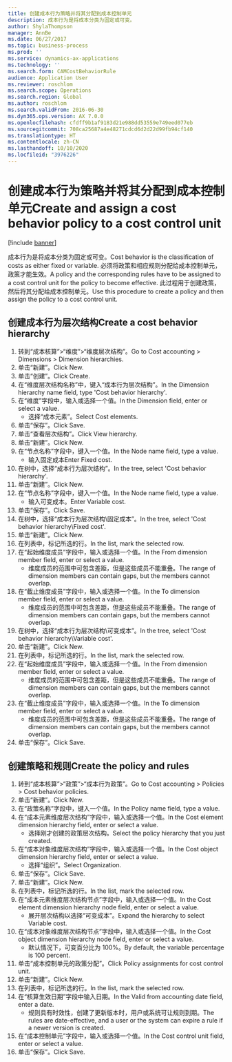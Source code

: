 ```yaml
---
title: 创建成本行为策略并将其分配到成本控制单元
description: 成本行为是将成本分类为固定或可变。
author: ShylaThompson
manager: AnnBe
ms.date: 06/27/2017
ms.topic: business-process
ms.prod: ''
ms.service: dynamics-ax-applications
ms.technology: ''
ms.search.form: CAMCostBehaviorRule
audience: Application User
ms.reviewer: roschlom
ms.search.scope: Operations
ms.search.region: Global
ms.author: roschlom
ms.search.validFrom: 2016-06-30
ms.dyn365.ops.version: AX 7.0.0
ms.openlocfilehash: cfdff9b1af9183d21e988dd53559e749eed077eb
ms.sourcegitcommit: 708ca25687a4e48271cdcd6d2d22d99fb94cf140
ms.translationtype: HT
ms.contentlocale: zh-CN
ms.lasthandoff: 10/10/2020
ms.locfileid: "3976226"
---
```

# <a name="create-and-assign-a-cost-behavior-policy-to-a-cost-control-unit"></a><span data-ttu-id="63974-103">创建成本行为策略并将其分配到成本控制单元</span><span class="sxs-lookup"><span data-stu-id="63974-103">Create and assign a cost behavior policy to a cost control unit</span></span>

[!include [banner](../../includes/banner.md)]

<span data-ttu-id="63974-104">成本行为是将成本分类为固定或可变。</span><span class="sxs-lookup"><span data-stu-id="63974-104">Cost behavior is the classification of costs as either fixed or variable.</span></span> <span data-ttu-id="63974-105">必须将政策和相应规则分配给成本控制单元，政策才能生效。</span><span class="sxs-lookup"><span data-stu-id="63974-105">A policy and the corresponding rules have to be assigned to a cost control unit for the policy to become effective.</span></span> <span data-ttu-id="63974-106">此过程用于创建政策，然后将其分配给成本控制单元。</span><span class="sxs-lookup"><span data-stu-id="63974-106">Use this procedure to create a policy and then assign the policy to a cost control unit.</span></span>


## <a name="create-a-cost-behavior-hierarchy"></a><span data-ttu-id="63974-107">创建成本行为层次结构</span><span class="sxs-lookup"><span data-stu-id="63974-107">Create a cost behavior hierarchy</span></span>
1. <span data-ttu-id="63974-108">转到“成本核算”>“维度”>“维度层次结构”。</span><span class="sxs-lookup"><span data-stu-id="63974-108">Go to Cost accounting > Dimensions > Dimension hierarchies.</span></span>
2. <span data-ttu-id="63974-109">单击“新建”。</span><span class="sxs-lookup"><span data-stu-id="63974-109">Click New.</span></span>
3. <span data-ttu-id="63974-110">单击“创建”。</span><span class="sxs-lookup"><span data-stu-id="63974-110">Click Create.</span></span>
4. <span data-ttu-id="63974-111">在“维度层次结构名称”中，键入“成本行为层次结构”。</span><span class="sxs-lookup"><span data-stu-id="63974-111">In the Dimension hierarchy name field, type 'Cost behavior hierarchy'.</span></span>
5. <span data-ttu-id="63974-112">在“维度”字段中，输入或选择一个值。</span><span class="sxs-lookup"><span data-stu-id="63974-112">In the Dimension field, enter or select a value.</span></span>
    * <span data-ttu-id="63974-113">选择“成本元素”。</span><span class="sxs-lookup"><span data-stu-id="63974-113">Select Cost elements.</span></span>  
6. <span data-ttu-id="63974-114">单击“保存”。</span><span class="sxs-lookup"><span data-stu-id="63974-114">Click Save.</span></span>
7. <span data-ttu-id="63974-115">单击“查看层次结构”。</span><span class="sxs-lookup"><span data-stu-id="63974-115">Click View hierarchy.</span></span>
8. <span data-ttu-id="63974-116">单击“新建”。</span><span class="sxs-lookup"><span data-stu-id="63974-116">Click New.</span></span>
9. <span data-ttu-id="63974-117">在“节点名称”字段中，键入一个值。</span><span class="sxs-lookup"><span data-stu-id="63974-117">In the Node name field, type a value.</span></span>
    * <span data-ttu-id="63974-118">输入固定成本</span><span class="sxs-lookup"><span data-stu-id="63974-118">Enter Fixed cost.</span></span>  
10. <span data-ttu-id="63974-119">在树中，选择“成本行为层次结构”。</span><span class="sxs-lookup"><span data-stu-id="63974-119">In the tree, select 'Cost behavior hierarchy'.</span></span>
11. <span data-ttu-id="63974-120">单击“新建”。</span><span class="sxs-lookup"><span data-stu-id="63974-120">Click New.</span></span>
12. <span data-ttu-id="63974-121">在“节点名称”字段中，键入一个值。</span><span class="sxs-lookup"><span data-stu-id="63974-121">In the Node name field, type a value.</span></span>
    * <span data-ttu-id="63974-122">输入可变成本。</span><span class="sxs-lookup"><span data-stu-id="63974-122">Enter Variable cost.</span></span>  
13. <span data-ttu-id="63974-123">单击“保存”。</span><span class="sxs-lookup"><span data-stu-id="63974-123">Click Save.</span></span>
14. <span data-ttu-id="63974-124">在树中，选择“成本行为层次结构\固定成本”。</span><span class="sxs-lookup"><span data-stu-id="63974-124">In the tree, select 'Cost behavior hierarchy\Fixed cost'.</span></span>
15. <span data-ttu-id="63974-125">单击“新建”。</span><span class="sxs-lookup"><span data-stu-id="63974-125">Click New.</span></span>
16. <span data-ttu-id="63974-126">在列表中，标记所选的行。</span><span class="sxs-lookup"><span data-stu-id="63974-126">In the list, mark the selected row.</span></span>
17. <span data-ttu-id="63974-127">在“起始维度成员”字段中，输入或选择一个值。</span><span class="sxs-lookup"><span data-stu-id="63974-127">In the From dimension member field, enter or select a value.</span></span>
    * <span data-ttu-id="63974-128">维度成员的范围中可包含差距，但是这些成员不能重叠。</span><span class="sxs-lookup"><span data-stu-id="63974-128">The range of dimension members can contain gaps, but the members cannot overlap.</span></span>  
18. <span data-ttu-id="63974-129">在“截止维度成员”字段中，输入或选择一个值。</span><span class="sxs-lookup"><span data-stu-id="63974-129">In the To dimension member field, enter or select a value.</span></span>
    * <span data-ttu-id="63974-130">维度成员的范围中可包含差距，但是这些成员不能重叠。</span><span class="sxs-lookup"><span data-stu-id="63974-130">The range of dimension members can contain gaps, but the members cannot overlap.</span></span>  
19. <span data-ttu-id="63974-131">在树中，选择“成本行为层次结构\可变成本”。</span><span class="sxs-lookup"><span data-stu-id="63974-131">In the tree, select 'Cost behavior hierarchy\Variable cost'.</span></span>
20. <span data-ttu-id="63974-132">单击“新建”。</span><span class="sxs-lookup"><span data-stu-id="63974-132">Click New.</span></span>
21. <span data-ttu-id="63974-133">在列表中，标记所选的行。</span><span class="sxs-lookup"><span data-stu-id="63974-133">In the list, mark the selected row.</span></span>
22. <span data-ttu-id="63974-134">在“起始维度成员”字段中，输入或选择一个值。</span><span class="sxs-lookup"><span data-stu-id="63974-134">In the From dimension member field, enter or select a value.</span></span>
    * <span data-ttu-id="63974-135">维度成员的范围中可包含差距，但是这些成员不能重叠。</span><span class="sxs-lookup"><span data-stu-id="63974-135">The range of dimension members can contain gaps, but the members cannot overlap.</span></span>  
23. <span data-ttu-id="63974-136">在“截止维度成员”字段中，输入或选择一个值。</span><span class="sxs-lookup"><span data-stu-id="63974-136">In the To dimension member field, enter or select a value.</span></span>
    * <span data-ttu-id="63974-137">维度成员的范围中可包含差距，但是这些成员不能重叠。</span><span class="sxs-lookup"><span data-stu-id="63974-137">The range of dimension members can contain gaps, but the members cannot overlap.</span></span>  
24. <span data-ttu-id="63974-138">单击“保存”。</span><span class="sxs-lookup"><span data-stu-id="63974-138">Click Save.</span></span>

## <a name="create-the-policy-and-rules"></a><span data-ttu-id="63974-139">创建策略和规则</span><span class="sxs-lookup"><span data-stu-id="63974-139">Create the policy and rules</span></span>
1. <span data-ttu-id="63974-140">转到“成本核算”>“政策”>“成本行为政策”。</span><span class="sxs-lookup"><span data-stu-id="63974-140">Go to Cost accounting > Policies > Cost behavior policies.</span></span>
2. <span data-ttu-id="63974-141">单击“新建”。</span><span class="sxs-lookup"><span data-stu-id="63974-141">Click New.</span></span>
3. <span data-ttu-id="63974-142">在“政策名称”字段中，键入一个值。</span><span class="sxs-lookup"><span data-stu-id="63974-142">In the Policy name field, type a value.</span></span>
4. <span data-ttu-id="63974-143">在“成本元素维度层次结构”字段中，输入或选择一个值。</span><span class="sxs-lookup"><span data-stu-id="63974-143">In the Cost element dimension hierarchy field, enter or select a value.</span></span>
    * <span data-ttu-id="63974-144">选择刚才创建的政策层次结构。</span><span class="sxs-lookup"><span data-stu-id="63974-144">Select the policy hierarchy that you just created.</span></span>  
5. <span data-ttu-id="63974-145">在“成本对象维度层次结构”字段中，输入或选择一个值。</span><span class="sxs-lookup"><span data-stu-id="63974-145">In the Cost object dimension hierarchy field, enter or select a value.</span></span>
    * <span data-ttu-id="63974-146">选择“组织”。</span><span class="sxs-lookup"><span data-stu-id="63974-146">Select Organization.</span></span>  
6. <span data-ttu-id="63974-147">单击“保存”。</span><span class="sxs-lookup"><span data-stu-id="63974-147">Click Save.</span></span>
7. <span data-ttu-id="63974-148">单击“新建”。</span><span class="sxs-lookup"><span data-stu-id="63974-148">Click New.</span></span>
8. <span data-ttu-id="63974-149">在列表中，标记所选的行。</span><span class="sxs-lookup"><span data-stu-id="63974-149">In the list, mark the selected row.</span></span>
9. <span data-ttu-id="63974-150">在“成本元素维度层次结构节点”字段中，输入或选择一个值。</span><span class="sxs-lookup"><span data-stu-id="63974-150">In the Cost element dimension hierarchy node field, enter or select a value.</span></span>
    * <span data-ttu-id="63974-151">展开层次结构以选择“可变成本”。</span><span class="sxs-lookup"><span data-stu-id="63974-151">Expand the hierarchy to select Variable cost.</span></span>  
10. <span data-ttu-id="63974-152">在“成本对象维度层次结构节点”字段中，输入或选择一个值。</span><span class="sxs-lookup"><span data-stu-id="63974-152">In the Cost object dimension hierarchy node field, enter or select a value.</span></span>
    * <span data-ttu-id="63974-153">默认情况下，可变百分比为 100%。</span><span class="sxs-lookup"><span data-stu-id="63974-153">By default, the variable percentage is 100 percent.</span></span>  
11. <span data-ttu-id="63974-154">单击“成本控制单元的政策分配”。</span><span class="sxs-lookup"><span data-stu-id="63974-154">Click Policy assignments for cost control unit.</span></span>
12. <span data-ttu-id="63974-155">单击“新建”。</span><span class="sxs-lookup"><span data-stu-id="63974-155">Click New.</span></span>
13. <span data-ttu-id="63974-156">在列表中，标记所选的行。</span><span class="sxs-lookup"><span data-stu-id="63974-156">In the list, mark the selected row.</span></span>
14. <span data-ttu-id="63974-157">在“核算生效日期”字段中输入日期。</span><span class="sxs-lookup"><span data-stu-id="63974-157">In the Valid from accounting date field, enter a date.</span></span>
    * <span data-ttu-id="63974-158">规则具有时效性，创建了更新版本时，用户或系统可让规则到期。</span><span class="sxs-lookup"><span data-stu-id="63974-158">The rules are date-effective, and a user or the system can expire a rule if a newer version is created.</span></span>  
15. <span data-ttu-id="63974-159">在“成本控制单元”字段中，输入或选择一个值。</span><span class="sxs-lookup"><span data-stu-id="63974-159">In the Cost control unit field, enter or select a value.</span></span>
16. <span data-ttu-id="63974-160">单击“保存”。</span><span class="sxs-lookup"><span data-stu-id="63974-160">Click Save.</span></span>

